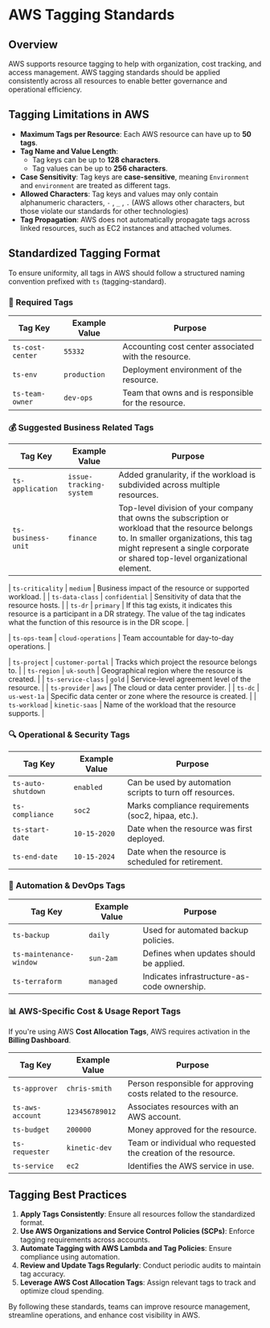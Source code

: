 # AWS Tagging Standards

## Overview
AWS supports resource tagging to help with organization, cost tracking, and access management. AWS tagging standards should be applied consistently across all resources to enable better governance and operational efficiency.

## Tagging Limitations in AWS
- **Maximum Tags per Resource**: Each AWS resource can have up to **50 tags**.
- **Tag Name and Value Length**:
  - Tag keys can be up to **128 characters**.
  - Tag values can be up to **256 characters**.
- **Case Sensitivity**: Tag keys are **case-sensitive**, meaning `Environment` and `environment` are treated as different tags.
- **Allowed Characters**: Tag keys and values may only contain alphanumeric characters, `-` , `_` , `.` (AWS allows other characters, but those violate our standards for other technologies)
- **Tag Propagation**: AWS does not automatically propagate tags across linked resources, such as EC2 instances and attached volumes.

## Standardized Tagging Format
To ensure uniformity, all tags in AWS should follow a structured naming convention prefixed with `ts` (tagging-standard).

### 🚀 Required Tags
| **Tag Key**         | **Example Value**       | **Purpose** |
|---------------------|------------------------|------------|
| `ts-cost-center`   | `55332`              | Accounting cost center associated with the resource. |
| `ts-env`   | `production`            | Deployment environment of the resource. |
| `ts-team-owner`         | `dev-ops`           | Team that owns and is responsible for the resource. |

### 💰 Suggested Business Related Tags
| **Tag Key**         | **Example Value**       | **Purpose** |
|---------------------|------------------------|------------|
| `ts-application`   | `issue-tracking-system` | Added granularity, if the workload is subdivided across multiple resources. |
| `ts-business-unit` | `finance`             | Top-level division of your company that owns the subscription or workload that the resource belongs to. In smaller organizations, this tag might represent a single corporate or shared top-level organizational element. |

| `ts-criticality`   | `medium`  | Business impact of the resource or supported workload. |
| `ts-data-class`   | `confidential`  | Sensitivity of data that the resource hosts. |
| `ts-dr`            | `primary`      | If this tag exists, it indicates this resource is a participant in a DR strategy. The value of the tag indicates what the function of this resource is in the DR scope. |

| `ts-ops-team`   | `cloud-operations`  | Team accountable for day-to-day operations. |

| `ts-project`       | `customer-portal`       | Tracks which project the resource belongs to. |
| `ts-region`      | `uk-south`        | Geographical region where the resource is created. |
| `ts-service-class`   | `gold`                | Service-level agreement level of the resource. |
| `ts-provider`   | `aws`                | The cloud or data center provider. |
| `ts-dc`   | `us-west-1a`              | Specific data center or zone where the resource is created. |
| `ts-workload`   | `kinetic-saas`              | Name of the workload that the resource supports. |

### 🔍 Operational & Security Tags
| **Tag Key**          | **Example Value**         | **Purpose** |
|----------------------|--------------------------|------------|
| `ts-auto-shutdown`   | `enabled`                | Can be used by automation scripts to turn off resources. |
| `ts-compliance`      | `soc2`                   | Marks compliance requirements (soc2, hipaa, etc.). |
| `ts-start-date`   | `10-15-2020`                | Date when the resource was first deployed. |
| `ts-end-date`   | `10-15-2024`                | Date when the resource is scheduled for retirement. |

### 🔧 Automation & DevOps Tags
| **Tag Key**         | **Example Value**       | **Purpose** |
|---------------------|------------------------|------------|
| `ts-backup`        | `daily`                 | Used for automated backup policies. |
| `ts-maintenance-window` | `sun-2am`           | Defines when updates should be applied. |
| `ts-terraform`     | `managed`               | Indicates infrastructure-as-code ownership. |

### 📊 AWS-Specific Cost & Usage Report Tags
If you're using AWS **Cost Allocation Tags**, AWS requires activation in the **Billing Dashboard**.

| **Tag Key**       | **Example Value**  | **Purpose** |
|-------------------|-------------------|------------|
| `ts-approver` | `chris-smith`     | Person responsible for approving costs related to the resource. |
| `ts-aws-account` | `123456789012`     | Associates resources with an AWS account. |
| `ts-budget` | `200000`     | Money approved for the resource. |
| `ts-requester` | `kinetic-dev`     | Team or individual who requested the creation of the resource. |
| `ts-service`     | `ec2`              | Identifies the AWS service in use. |

## Tagging Best Practices
1. **Apply Tags Consistently**: Ensure all resources follow the standardized format.
2. **Use AWS Organizations and Service Control Policies (SCPs)**: Enforce tagging requirements across accounts.
3. **Automate Tagging with AWS Lambda and Tag Policies**: Ensure compliance using automation.
4. **Review and Update Tags Regularly**: Conduct periodic audits to maintain tag accuracy.
5. **Leverage AWS Cost Allocation Tags**: Assign relevant tags to track and optimize cloud spending.

By following these standards, teams can improve resource management, streamline operations, and enhance cost visibility in AWS.